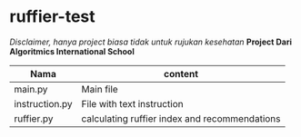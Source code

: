 # ruffier-test
*Disclaimer, hanya project biasa tidak untuk rujukan kesehatan*
**Project Dari Algoritmics International School**

Nama  |  content
------|--------
main.py | Main file
instruction.py | File with text instruction
ruffier.py | calculating ruffier index and recommendations


